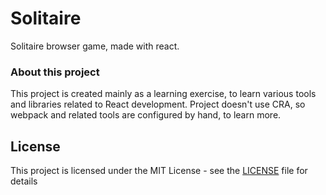 # Solitaire #

Solitaire browser game, made with react.

### About this project

This project is created mainly as a learning exercise, to learn various
tools and libraries related to React development. Project doesn't use CRA, so webpack and related tools are configured by hand, to learn more.

## License

This project is licensed under the MIT License - see the [LICENSE](LICENSE) file for details
